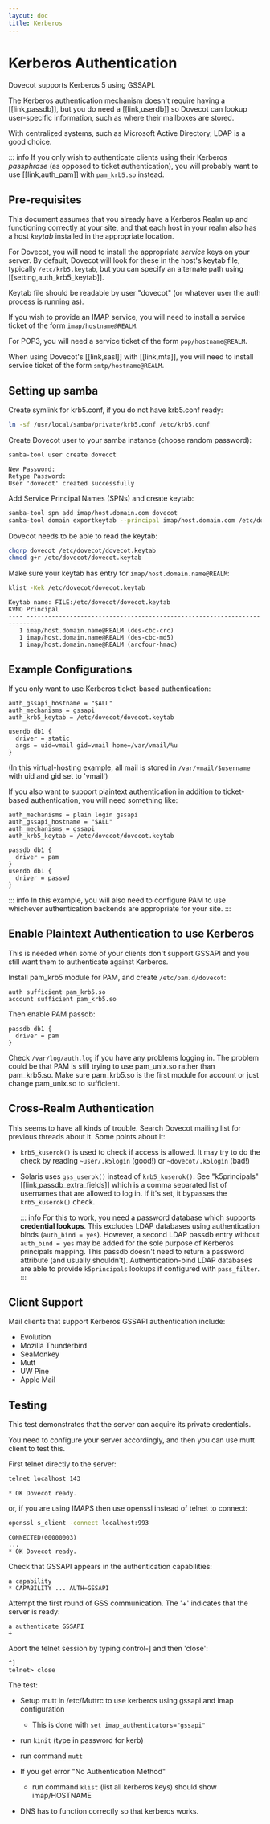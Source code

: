 ```yaml
---
layout: doc
title: Kerberos
---
```


# Kerberos Authentication

Dovecot supports Kerberos 5 using GSSAPI.

The Kerberos authentication mechanism doesn't require having a
[[link,passdb]], but you do need a [[link,userdb]] so Dovecot can lookup
user-specific information, such as where their mailboxes are stored.

With centralized systems, such as Microsoft Active Directory, LDAP is a
good choice.

::: info
If you only wish to authenticate clients using their Kerberos
*passphrase* (as opposed to ticket authentication), you will probably
want to use [[link,auth_pam]] with `pam_krb5.so` instead.

## Pre-requisites

This document assumes that you already have a Kerberos Realm up and
functioning correctly at your site, and that each host in your realm
also has a host *keytab* installed in the appropriate location.

For Dovecot, you will need to install the appropriate *service* keys on
your server. By default, Dovecot will look for these in the host's
keytab file, typically `/etc/krb5.keytab`, but you can specify an
alternate path using [[setting,auth_krb5_keytab]].

Keytab file should be readable by user "dovecot" (or whatever user the
auth process is running as).

If you wish to provide an IMAP service, you will need to install a
service ticket of the form `imap/hostname@REALM`.

For POP3, you will need a service ticket of the form `pop/hostname@REALM`.

When using Dovecot's [[link,sasl]] with [[link,mta]], you will need to
install service ticket of the form `smtp/hostname@REALM`.

## Setting up samba

Create symlink for krb5.conf, if you do not have krb5.conf ready:

```sh
ln -sf /usr/local/samba/private/krb5.conf /etc/krb5.conf
```

Create Dovecot user to your samba instance (choose random password):

```sh
samba-tool user create dovecot
```
```
New Password:
Retype Password:
User 'dovecot' created successfully
```

Add Service Principal Names (SPNs) and create keytab:

```sh
samba-tool spn add imap/host.domain.com dovecot
samba-tool domain exportkeytab --principal imap/host.domain.com /etc/dovecot/dovecot.keytab
```

Dovecot needs to be able to read the keytab:

```sh
chgrp dovecot /etc/dovecot/dovecot.keytab
chmod g+r /etc/dovecot/dovecot.keytab
```

Make sure your keytab has entry for `imap/host.domain.name@REALM`:

```sh
klist -Kek /etc/dovecot/dovecot.keytab
```
```
Keytab name: FILE:/etc/dovecot/dovecot.keytab
KVNO Principal
---- --------------------------------------------------------------------------
   1 imap/host.domain.name@REALM (des-cbc-crc)
   1 imap/host.domain.name@REALM (des-cbc-md5)
   1 imap/host.domain.name@REALM (arcfour-hmac)
```

## Example Configurations

If you only want to use Kerberos ticket-based authentication:

```[dovecot.conf]
auth_gssapi_hostname = "$ALL"
auth_mechanisms = gssapi
auth_krb5_keytab = /etc/dovecot/dovecot.keytab

userdb db1 {
  driver = static
  args = uid=vmail gid=vmail home=/var/vmail/%u
}
```

(In this virtual-hosting example, all mail is stored in
`/var/vmail/$username` with uid and gid set to 'vmail')

If you also want to support plaintext authentication in addition to
ticket-based authentication, you will need something like:

```[dovecot.conf]
auth_mechanisms = plain login gssapi
auth_gssapi_hostname = "$ALL"
auth_mechanisms = gssapi
auth_krb5_keytab = /etc/dovecot/dovecot.keytab

passdb db1 {
  driver = pam
}
userdb db1 {
  driver = passwd
}
```

::: info
In this example, you will also need to configure PAM to use
whichever authentication backends are appropriate for your site.
:::

## Enable Plaintext Authentication to use Kerberos

This is needed when some of your clients don't support GSSAPI and you
still want them to authenticate against Kerberos.

Install pam_krb5 module for PAM, and create `/etc/pam.d/dovecot`:

```
auth sufficient pam_krb5.so
account sufficient pam_krb5.so
```

Then enable PAM passdb:

```
passdb db1 {
  driver = pam
}
```

Check `/var/log/auth.log` if you have any problems logging in. The
problem could be that PAM is still trying to use pam_unix.so rather than
pam_krb5.so. Make sure pam_krb5.so is the first module for account or
just change pam_unix.so to sufficient.

## Cross-Realm Authentication

This seems to have all kinds of trouble. Search Dovecot mailing list for
previous threads about it. Some points about it:

- `krb5_kuserok()` is used to check if access is allowed. It may try to
  do the check by reading `~user/.k5login` (good!) or `~dovecot/.k5login`
  (bad!)

- Solaris uses `gss_userok()` instead of `krb5_kuserok()`. See "k5principals"
  [[link,passdb_extra_fields]] which is a comma separated list of usernames
  that are allowed to log in. If it's set, it bypasses the `krb5_kuserok()`
  check.

  ::: info
  For this to work, you need a password database which supports
  **credential lookups**. This excludes LDAP databases using authentication
  binds (`auth_bind = yes`). However, a second LDAP passdb entry without
  `auth_bind = yes` may be added for the sole purpose of Kerberos principals
  mapping. This passdb doesn't need to return a password attribute (and
  usually shouldn't). Authentication-bind LDAP databases are able to
  provide `k5principals` lookups if configured with `pass_filter`.
  :::

## Client Support

Mail clients that support Kerberos GSSAPI authentication include:

- Evolution
- Mozilla Thunderbird
- SeaMonkey
- Mutt
- UW Pine
- Apple Mail

## Testing

This test demonstrates that the server can acquire its private credentials.

You need to configure your server accordingly, and then you can use mutt
client to test this.

First telnet directly to the server:

```sh
telnet localhost 143
```
```
* OK Dovecot ready.
```

or, if you are using IMAPS then use openssl instead of telnet to
connect:

```sh
openssl s_client -connect localhost:993
```
```
CONNECTED(00000003)
...
* OK Dovecot ready.
```

Check that GSSAPI appears in the authentication capabilities:

```
a capability
* CAPABILITY ... AUTH=GSSAPI
```

Attempt the first round of GSS communication. The '+' indicates that the
server is ready:

```
a authenticate GSSAPI
+
```

Abort the telnet session by typing control-] and then 'close':

```
^]
telnet> close
```

The test:

- Setup mutt in /etc/Muttrc to use kerberos using gssapi and imap
  configuration

  - This is done with `set imap_authenticators="gssapi"`

- run `kinit` (type in password for kerb)

- run command `mutt`

- If you get error "No Authentication Method"

  - run command `klist` (list all kerberos keys) should show imap/HOSTNAME

- DNS has to function correctly so that kerberos works.
